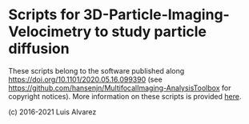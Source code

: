 # Scripts for 3D-Particle-Imaging-Velocimetry to study particle diffusion
These scripts belong to the software published along https://doi.org/10.1101/2020.05.16.099390 (see https://github.com/hansenjn/MultifocalImaging-AnalysisToolbox for copyright notices). More information on these scripts is provided [here](https://github.com/hansenjn/MultifocalImaging-AnalysisToolbox/blob/master/Matlab%20scripts/).

(c) 2016-2021 Luis Alvarez
